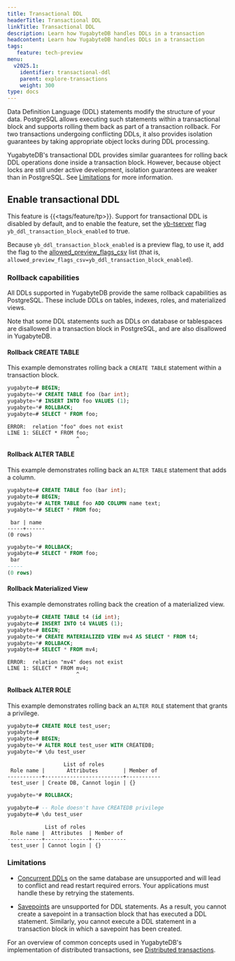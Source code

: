 ```yaml
---
title: Transactional DDL
headerTitle: Transactional DDL
linkTitle: Transactional DDL
description: Learn how YugabyteDB handles DDLs in a transaction
headcontent: Learn how YugabyteDB handles DDLs in a transaction
tags:
   feature: tech-preview
menu:
  v2025.1:
    identifier: transactional-ddl
    parent: explore-transactions
    weight: 300
type: docs
---
```


Data Definition Language (DDL) statements modify the structure of your data. PostgreSQL allows executing such statements within a transactional block and supports rolling them back as part of a transaction rollback. For two transactions undergoing conflicting DDLs, it also provides isolation guarantees by taking appropriate object locks during DDL processing.

YugabyteDB's transactional DDL provides similar guarantees for rolling back DDL operations done inside a transaction block. However, because object locks are still under active development, isolation guarantees are weaker than in PostgreSQL. See [Limitations](#limitations) for more information.

## Enable transactional DDL

This feature is {{<tags/feature/tp>}}. Support for transactional DDL is disabled by default, and to enable the feature, set the [yb-tserver](../../../reference/configuration/yb-tserver/) flag `yb_ddl_transaction_block_enabled` to true.

Because `yb_ddl_transaction_block_enabled` is a preview flag, to use it, add the flag to the [allowed_preview_flags_csv](../../../reference/configuration/yb-tserver/#allowed-preview-flags-csv) list (that is, `allowed_preview_flags_csv=yb_ddl_transaction_block_enabled`).

### Rollback capabilities

All DDLs supported in YugabyteDB provide the same rollback capabilities as PostgreSQL. These include DDLs on tables, indexes, roles, and materialized views.

Note that some DDL statements such as DDLs on database or tablespaces are disallowed in a transaction block in PostgreSQL, and are also disallowed in YugabyteDB.

#### Rollback CREATE TABLE

This example demonstrates rolling back a `CREATE TABLE` statement within a transaction block.

```sql
yugabyte=# BEGIN;
yugabyte=*# CREATE TABLE foo (bar int);
yugabyte=*# INSERT INTO foo VALUES (1);
yugabyte=*# ROLLBACK;
yugabyte=# SELECT * FROM foo;
```

```output
ERROR:  relation "foo" does not exist
LINE 1: SELECT * FROM foo;
                      ^
```

#### Rollback ALTER TABLE

This example demonstrates rolling back an `ALTER TABLE` statement that adds a column.

```sql
yugabyte=# CREATE TABLE foo (bar int);
yugabyte=# BEGIN;
yugabyte=*# ALTER TABLE foo ADD COLUMN name text;
yugabyte=*# SELECT * FROM foo;
```

```output
 bar | name
-----+------
(0 rows)
```

```sql
yugabyte=*# ROLLBACK;
yugabyte=# SELECT * FROM foo;
 bar
-----
(0 rows)
```

#### Rollback Materialized View

This example demonstrates rolling back the creation of a materialized view.

```sql
yugabyte=# CREATE TABLE t4 (id int);
yugabyte=# INSERT INTO t4 VALUES (1);
yugabyte=# BEGIN;
yugabyte=*# CREATE MATERIALIZED VIEW mv4 AS SELECT * FROM t4;
yugabyte=*# ROLLBACK;
yugabyte=# SELECT * FROM mv4;
```

```output
ERROR:  relation "mv4" does not exist
LINE 1: SELECT * FROM mv4;
                      ^
```

#### Rollback ALTER ROLE

This example demonstrates rolling back an `ALTER ROLE` statement that grants a privilege.

```sql
yugabyte=# CREATE ROLE test_user;
yugabyte=#
yugabyte=# BEGIN;
yugabyte=*# ALTER ROLE test_user WITH CREATEDB;
yugabyte=*# \du test_user
```

```output
                  List of roles
 Role name |       Attributes        | Member of
-----------+-------------------------+-----------
 test_user | Create DB, Cannot login | {}
```

```sql
yugabyte=*# ROLLBACK;

yugabyte=# -- Role doesn't have CREATEDB privilege
yugabyte=# \du test_user
```

```output
            List of roles
 Role name |  Attributes  | Member of
-----------+--------------+-----------
 test_user | Cannot login | {}
```

### Limitations

- [Concurrent DDLs](../../../best-practices-operations/administration/#concurrent-ddl-during-a-ddl-operation) on the same database are unsupported and will lead to conflict and read restart required errors. Your applications must handle these by retrying the statements.

- [Savepoints](../../develop/learn/transactions/transactions-retries-ysql/#savepoints) are unsupported for DDL statements. As a result, you cannot create a savepoint in a transaction block that has executed a DDL statement. Similarly, you cannot execute a DDL statement in a transaction block in which a savepoint has been created.

For an overview of common concepts used in YugabyteDB's implementation of distributed transactions, see [Distributed transactions](../distributed-txns/).
